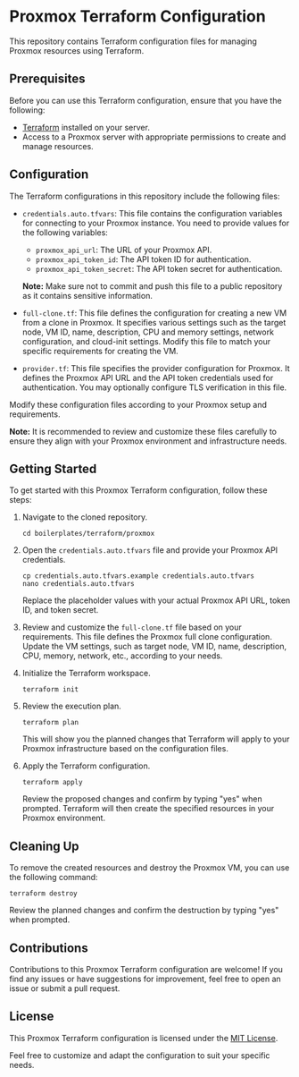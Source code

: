 # Proxmox Terraform Configuration

This repository contains Terraform configuration files for managing Proxmox resources using Terraform.

## Prerequisites

Before you can use this Terraform configuration, ensure that you have the following:

- [Terraform](https://www.terraform.io/downloads.html) installed on your server.
- Access to a Proxmox server with appropriate permissions to create and manage resources.


## Configuration

The Terraform configurations in this repository include the following files:

- `credentials.auto.tfvars`: This file contains the configuration variables for connecting to your Proxmox instance. You need to provide values for the following variables:
  - `proxmox_api_url`: The URL of your Proxmox API.
  - `proxmox_api_token_id`: The API token ID for authentication.
  - `proxmox_api_token_secret`: The API token secret for authentication.

  **Note:** Make sure not to commit and push this file to a public repository as it contains sensitive information.

- `full-clone.tf`: This file defines the configuration for creating a new VM from a clone in Proxmox. It specifies various settings such as the target node, VM ID, name, description, CPU and memory settings, network configuration, and cloud-init settings. Modify this file to match your specific requirements for creating the VM.

- `provider.tf`: This file specifies the provider configuration for Proxmox. It defines the Proxmox API URL and the API token credentials used for authentication. You may optionally configure TLS verification in this file.

Modify these configuration files according to your Proxmox setup and requirements.

**Note:** It is recommended to review and customize these files carefully to ensure they align with your Proxmox environment and infrastructure needs.




## Getting Started

To get started with this Proxmox Terraform configuration, follow these steps:

1. Navigate to the cloned repository.

   ```shell
   cd boilerplates/terraform/proxmox
   ```

2. Open the `credentials.auto.tfvars` file and provide your Proxmox API credentials.

   ```shell
   cp credentials.auto.tfvars.example credentials.auto.tfvars
   nano credentials.auto.tfvars
   ```

   Replace the placeholder values with your actual Proxmox API URL, token ID, and token secret.

3. Review and customize the `full-clone.tf` file based on your requirements. This file defines the Proxmox full clone configuration. Update the VM settings, such as target node, VM ID, name, description, CPU, memory, network, etc., according to your needs.

4. Initialize the Terraform workspace.

   ```shell
   terraform init
   ```

5. Review the execution plan.

   ```shell
   terraform plan
   ```

   This will show you the planned changes that Terraform will apply to your Proxmox infrastructure based on the configuration files.

6. Apply the Terraform configuration.

   ```shell
   terraform apply
   ```

   Review the proposed changes and confirm by typing "yes" when prompted. Terraform will then create the specified resources in your Proxmox environment.

## Cleaning Up

To remove the created resources and destroy the Proxmox VM, you can use the following command:

```shell
terraform destroy
```

Review the planned changes and confirm the destruction by typing "yes" when prompted.

## Contributions

Contributions to this Proxmox Terraform configuration are welcome! If you find any issues or have suggestions for improvement, feel free to open an issue or submit a pull request.

## License

This Proxmox Terraform configuration is licensed under the [MIT License](LICENSE).

Feel free to customize and adapt the configuration to suit your specific needs.